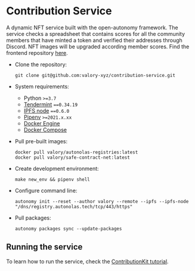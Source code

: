 # Contribution Service
A dynamic NFT service built with the open-autonomy framework. The service checks a spreadsheet that contains scores for all the community members that
have minted a token and verified their addresses through Discord. NFT images will be upgraded according member scores. Find the frontend repository [here](https://github.com/valory-xyz/autonolas-contribution-service-frontend).

- Clone the repository:

      git clone git@github.com:valory-xyz/contribution-service.git

- System requirements:

    - Python `>=3.7`
    - [Tendermint](https://docs.tendermint.com/v0.34/introduction/install.html) `==0.34.19`
    - [IPFS node](https://docs.ipfs.io/install/command-line/#official-distributions) `==0.6.0`
    - [Pipenv](https://pipenv.pypa.io/en/latest/installation.html) `>=2021.x.xx`
    - [Docker Engine](https://docs.docker.com/engine/install/)
    - [Docker Compose](https://docs.docker.com/compose/install/)

- Pull pre-built images:

      docker pull valory/autonolas-registries:latest
      docker pull valory/safe-contract-net:latest

- Create development environment:

      make new_env && pipenv shell

- Configure command line:

      autonomy init --reset --author valory --remote --ipfs --ipfs-node "/dns/registry.autonolas.tech/tcp/443/https"

- Pull packages:

      autonomy packages sync --update-packages

## Running the service

To learn how to run the service, check the [ContributionKit tutorial](https://docs.autonolas.network/product/coordinationkit/).
